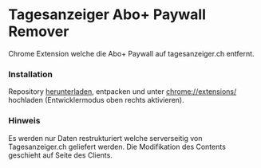 # Tagesanzeiger Abo+ Paywall Remover
Chrome Extension welche die Abo+ Paywall auf tagesanzeiger.ch entfernt.

### Installation
Repository [herunterladen](https://github.com/simon-mettler/tagi-paywall-remover/archive/master.zip), entpacken und unter [chrome://extensions/](chrome://extensions/) hochladen (Entwicklermodus oben rechts aktivieren).

### Hinweis
Es werden nur Daten restrukturiert welche serverseitig von Tagesanzeiger.ch geliefert werden. Die Modifikation des Contents geschieht auf Seite des Clients.
